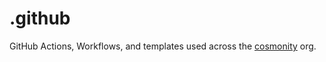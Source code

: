 # .github

GitHub Actions, Workflows, and templates used across the [cosmonity](https://github.com/cosmonity) org.

